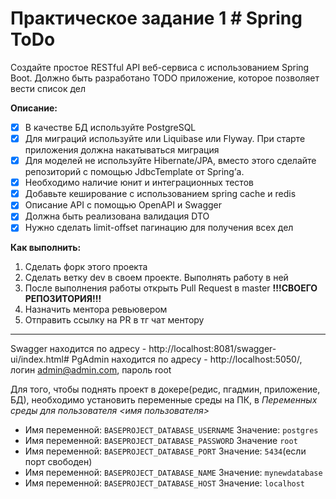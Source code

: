 # Практическое задание 1 # Spring ToDo

Создайте простое RESTful API веб-сервиса с использованием Spring Boot. Должно быть разработано TODO приложение, 
которое позволяет вести список дел

**Описание:**<br>
- [x] В качестве БД используйте PostgreSQL<br>
- [x] Для миграций используйте или Liquibase или Flyway. При старте приложения должна накатываться миграция <br>
- [x] Для моделей не используйте Hibernate/JPA, вместо этого сделайте репозиторий с помощью JdbcTemplate от Spring’а. <br>
- [x] Необходимо наличие юнит и интеграционных тестов <br>
- [x] Добавьте кеширование с использованием spring cache и redis <br>
- [x] Описание API с помощью OpenAPI и Swagger <br>
- [x] Должна быть реализована валидация DTO <br>
- [x] Нужно сделать limit-offset пагинацию для получения всех дел <br>

**Как выполнить:**
1. Сделать форк этого проекта
2. Сделать ветку dev в своем проекте. Выполнять работу в ней
3. После выполнения работы открыть Pull Request в master **!!!СВОЕГО РЕПОЗИТОРИЯ!!!**
4. Назначить ментора ревьювером
5. Отправить ссылку на PR в тг чат ментору

------------------------------------------------------------------------------------------------

Swagger находится по адресу - http://localhost:8081/swagger-ui/index.html#
PgAdmin находится по адресу - http://localhost:5050/, логин admin@admin.com, пароль root

Для того, чтобы поднять проект в докере(редис, пгадмин, приложение, БД), необходимо установить переменные среды на ПК, в
*Переменных среды для пользователя <имя пользователя>*

* Имя переменной: `BASEPROJECT_DATABASE_USERNAME`
  Значение: `postgres`
* Имя переменной: `BASEPROJECT_DATABASE_PASSWORD`
  Значение `root`
* Имя переменной: `BASEPROJECT_DATABASE_PORT`
  Значение: `5434`(если порт свободен)
* Имя переменной: `BASEPROJECT_DATABASE_NAME`
  Значение: `mynewdatabase`
* Имя переменной: `BASEPROJECT_DATABASE_HOST`
  Значение: `localhost`